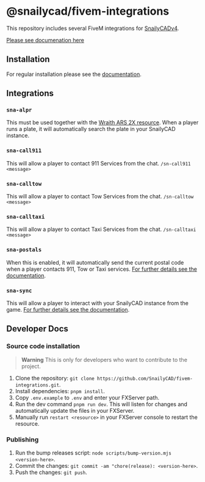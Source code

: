# @snailycad/fivem-integrations

This repository includes several FiveM integrations for [SnailyCADv4](https://github.com/snailycad/snaily-cadv4).

[Please see documenation here](https://docs.snailycad.org/docs/fivem-integrations/scripts)

## Installation

For regular installation please see the [documentation](https://docs.snailycad.org/docs/fivem-integrations/scripts).

## Integrations

### `sna-alpr`

This must be used together with the [Wraith ARS 2X resource](https://forum.cfx.re/t/release-wraith-ars-2x-police-radar-and-plate-reader-v1-3-1/1058277).
When a player runs a plate, it will automatically search the plate in your SnailyCAD instance.

### `sna-call911`

This will allow a player to contact 911 Services from the chat. `/sn-call911 <message>`

### `sna-calltow`

This will allow a player to contact Tow Services from the chat. `/sn-calltow <message>`

### `sna-calltaxi`

This will allow a player to contact Taxi Services from the chat. `/sn-calltaxi <message>`

### `sna-postals`

When this is enabled, it will automatically send the current postal code when a player contacts 911, Tow or Taxi services.
[For further details see the documentation](https://docs.snailycad.org/docs/fivem-integrations/live-map/how-to-set-custom-postals).

### `sna-sync`

This will allow a player to interact with your SnailyCAD instance from the game. [For further details see the documentation](https://docs.snailycad.org/docs/fivem-integrations/scripts).

## Developer Docs

### Source code installation

> **Warning**
> This is only for developers who want to contribute to the project.

1. Clone the repository: `git clone https://github.com/SnailyCAD/fivem-integrations.git`.
2. Install dependencies: `pnpm install`.
3. Copy `.env.example` to `.env` and enter your FXServer path.
4. Run the dev command `pnpm run dev`. This will listen for changes and automatically update the files in your FXServer.
5. Manually run `restart <resource>` in your FXServer console to restart the resource.

### Publishing

1. Run the bump releases script: `node scripts/bump-version.mjs <version-here>`.
2. Commit the changes: `git commit -am "chore(release): <version-here>`.
3. Push the changes: `git push`.
